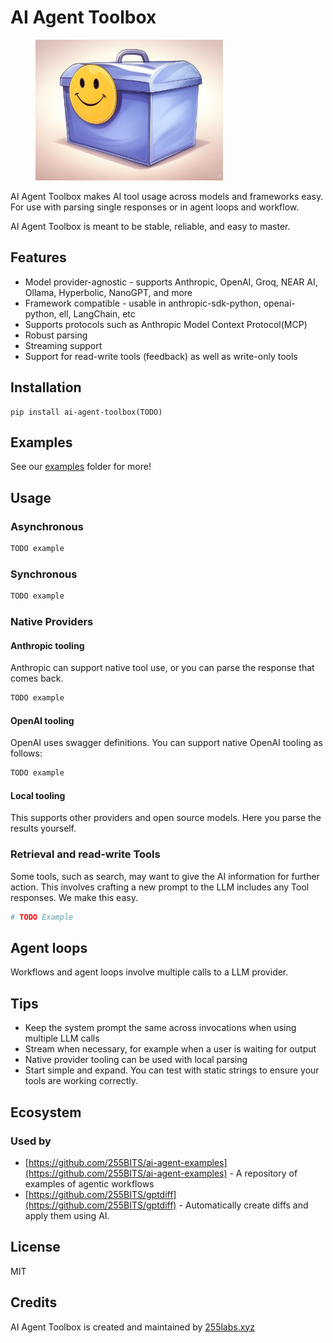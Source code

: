 # AI Agent Toolbox

<figure>
  <img src="docs/ai-agent-toolbox-logo.jpg" alt="AI Agent Toolbox Logo" width="300">
</figure>

AI Agent Toolbox makes AI tool usage across models and frameworks easy. For use with parsing single responses or in agent loops and workflow.

AI Agent Toolbox is meant to be stable, reliable, and easy to master.

## Features

* Model provider-agnostic - supports Anthropic, OpenAI, Groq, NEAR AI, Ollama, Hyperbolic, NanoGPT, and more
* Framework compatible - usable in anthropic-sdk-python, openai-python, ell, LangChain, etc
* Supports protocols such as Anthropic Model Context Protocol(MCP)
* Robust parsing
* Streaming support
* Support for read-write tools (feedback) as well as write-only tools

## Installation

```
pip install ai-agent-toolbox(TODO)
```

## Examples

See our [examples](examples) folder for more!

## Usage

### Asynchronous

```python
TODO example
```

### Synchronous

```python
TODO example
```

### Native Providers

#### Anthropic tooling

Anthropic can support native tool use, or you can parse the response that comes back.

```python
TODO example
```

#### OpenAI tooling

OpenAI uses swagger definitions. You can support native OpenAI tooling as follows:

```python
TODO example
```

#### Local tooling

This supports other providers and open source models. Here you parse the results yourself.

### Retrieval and read-write Tools

Some tools, such as search, may want to give the AI information for further action. This involves crafting a new prompt to the LLM includes any Tool responses. We make this easy.

```python
# TODO Example
```

## Agent loops

Workflows and agent loops involve multiple calls to a LLM provider.

## Tips

* Keep the system prompt the same across invocations when using multiple LLM calls
* Stream when necessary, for example when a user is waiting for output
* Native provider tooling can be used with local parsing
* Start simple and expand. You can test with static strings to ensure your tools are working correctly.

## Ecosystem

### Used by
* [https://github.com/255BITS/ai-agent-examples](https://github.com/255BITS/ai-agent-examples) - A repository of examples of agentic workflows
* [https://github.com/255BITS/gptdiff](https://github.com/255BITS/gptdiff) - Automatically create diffs and apply them using AI.

## License

MIT

## Credits

AI Agent Toolbox is created and maintained by <a href="255labs.xyz">255labs.xyz</a>
